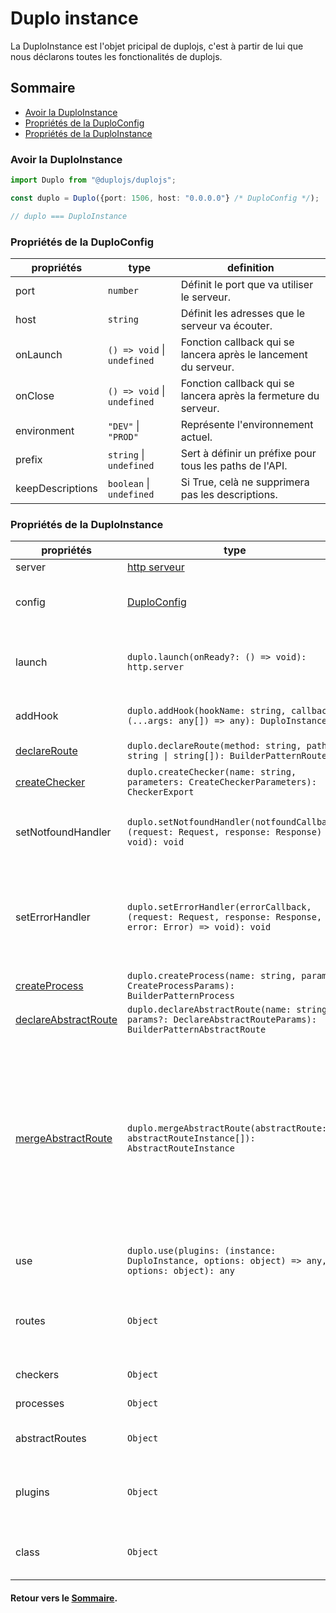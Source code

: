 # Duplo instance
La DuploInstance est l'objet pricipal de duplojs, c'est à partir de lui que nous déclarons toutes les fonctionalités de duplojs.

## Sommaire
- [Avoir la DuploInstance](#avoir-la-duploinstance)
- [Propriétés de la DuploConfig](#propriétés-de-la-duploconfig)
- [Propriétés de la DuploInstance](#propriétés-de-la-duploinstance)

### Avoir la DuploInstance
```ts
import Duplo from "@duplojs/duplojs";

const duplo = Duplo({port: 1506, host: "0.0.0.0"} /* DuploConfig */);

// duplo === DuploInstance
```

### Propriétés de la DuploConfig
propriétés|type|definition
---|---|---
port|`number`|Définit le port que va utiliser le serveur.
host|`string`|Définit les adresses que le serveur va écouter. 
onLaunch|`() => void` \| `undefined`|Fonction callback qui se lancera après le lancement du serveur.
onClose|`() => void` \| `undefined`|Fonction callback qui se lancera après la fermeture du serveur.
environment|`"DEV"` \| `"PROD"`|Représente l'environnement actuel.
prefix|`string` \| `undefined`|Sert à définir un préfixe pour tous les paths de l'API.
keepDescriptions|`boolean` \| `undefined`|Si True, celà ne supprimera pas les descriptions.

### Propriétés de la DuploInstance
propriétés|type|definition
---|---|---
server|[http serveur](https://nodejs.org/api/http.html#class-httpserver)|Objet [http serveur](https://nodejs.org/api/http.html#class-httpserver).
config|[DuploConfig](#propriétés-de-la-duploconfig)|Correspont à la [config](#propriétés-de-la-duploconfig) utilisée pour obtenir l'instance.
launch|`duplo.launch(onReady?: () => void): http.server`|Fonction qui sert à lancer le serveur. Le router sera build à l'appel de cette fonction. 
addHook|`duplo.addHook(hookName: string, callback: (...args: any[]) => any): DuploInstance`|Permet d'ajouter des [Hooks](./Hook.md) de manière globale.
[declareRoute](./Route.md#déclarer-une-route)|`duplo.declareRoute(method: string, path: string \| string[]): BuilderPatternRoute`|Permet de déclarer une [route](./Route.md).
[createChecker](./Checker.md#créer-un-checker)|`duplo.createChecker(name: string, parameters: CreateCheckerParameters): CheckerExport`|Permet de créer un [checker](./Checker.md).
setNotfoundHandler|`duplo.setNotfoundHandler(notfoundCallback: (request: Request, response: Response) => void): void`|Permet de définir la fonction qui sera applée en cas de route non trouvée.
setErrorHandler|`duplo.setErrorHandler(errorCallback, (request: Request, response: Response, error: Error) => void): void`|Permet de définir la fonction qui sera applée en cas d'erreur survenue pendant l'execution des opérations d'une route.
[createProcess](./Process.md#créer-un-process)|`duplo.createProcess(name: string, params?: CreateProcessParams): BuilderPatternProcess`|Permet de créer un [process](./Process.md).
[declareAbstractRoute](./AbstractRoute.md#déclarer-une-abstract-route)|`duplo.declareAbstractRoute(name: string, params?: DeclareAbstractRouteParams): BuilderPatternAbstractRoute`|Permet de créer une [abstractRoute](./AbstractRoute.md).
[mergeAbstractRoute](./AbstractRoute.md#merge-des-abstract-route)|`duplo.mergeAbstractRoute(abstractRoute: abstractRouteInstance[]): AbstractRouteInstance`|Permet de merge plusieurs [abstractRoute](./AbstractRoute.md). Cette function existe pour fusionner des abstractRoute venant de différents [plugins](./Plugins.md), donc de favoriser la création d'abstractRoute depuis d'autres abstractRoute quand vous le pouvez.
use|`duplo.use(plugins: (instance: DuploInstance, options: object) => any, options: object): any`|Permet d'implémenter un [plugin](./Plugins.md).
routes|`Object`|Objet contenant toutes les routes de l'application. Il sera vide jusqu'à l'appel du hook `beforeBuildRouter`.
checkers|`Object`|Objet contenant tous les checkers.
processes|`Object`|Objet contenant tous les process.
abstractRoutes|`Object`|Objet contenant toutes les abstractRoutes.
plugins|`Object`|Objet contenant toutes les informations des plugins implémentés.
class|`Object`|Objet regroupant l'ensemble des classes utilisées par l'instance.

#### Retour vers le [Sommaire](#sommaire).